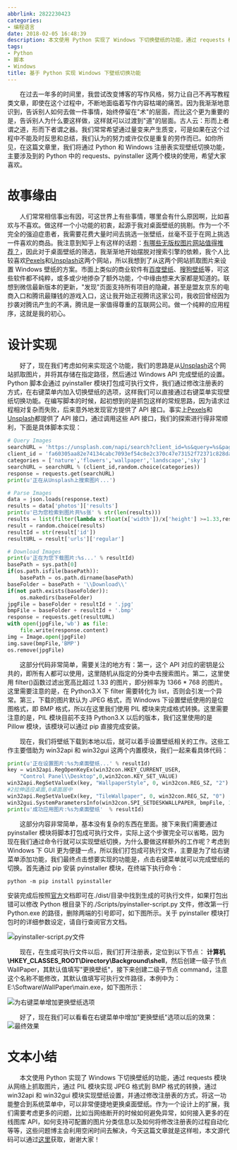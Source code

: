 ```yaml
---
abbrlink: 2822230423
categories:
- 编程语言
date: 2018-02-05 16:48:39
description: 本文使用 Python 实现了 Windows 下切换壁纸的功能，通过 requests 模块从网络上抓取图片，通过 PIL 模块实现 JPEG 格式到 BMP 格式的转换，通过 win32api 和 win32gui 模块实现壁纸设置，并通过修改注册表的方式，将这一功能整合到系统菜单中，可以非常便捷地更换桌面壁纸;Python 脚本会通过 pyinstaller 模块打包成可执行文件，我们通过修改注册表的方式，在右键菜单内加入切换壁纸的选项，这样我们可以直接通过右键菜单实现壁纸切换功能;如你所见，在这篇文章里，我们将通过 Python 和 Windows 注册表实现壁纸切换功能，主要涉及到的 Python 中的 requests、pyinstaller 这两个模块的使用，希望大家喜欢
tags:
- Python
- 脚本
- Windows
title: 基于 Python 实现 Windows 下壁纸切换功能
---
```


&emsp;&emsp;在过去一年多的时间里，我尝试改变博客的写作风格，努力让自己不再写教程类文章，即使在这个过程中，不断地面临着写作内容枯竭的痛苦。因为我渐渐地意识到，告诉别人如何去做一件事情，始终停留在"术"的层面，而比这个更为重要的是，告诉别人为什么要这样做，这样就可以过渡到"道"的层面。古人云：形而上者谓之道，形而下者谓之器。我们常常希望通过量变来产生质变，可是如果在这个过程中不能及时反思和总结，我们认为的努力或许仅仅是重复的劳作而已。如你所见，在这篇文章里，我们将通过 Python 和 Windows 注册表实现壁纸切换功能，主要涉及到的 Python 中的 requests、pyinstaller 这两个模块的使用，希望大家喜欢。

# 故事缘由
&emsp;&emsp;人们常常相信事出有因，可这世界上有些事情，哪里会有什么原因啊，比如喜欢与不喜欢。做这样一个小功能的初衷，起源于我对桌面壁纸的挑剔。作为一个不完全的强迫症患者，我需要花费大量时间去挑选一张壁纸，丝毫不亚于在网上挑选一件喜欢的商品。我注意到知乎上有这样的话题：[有哪些无版权图片网站值得推荐？](https://www.zhihu.com/question/22857942)，因此对于桌面壁纸的筛选，我渐渐地开始摆脱对搜索引擎的依赖，我个人比较喜欢[Pexels](https://www.pexels.com)和[Unsplash](https://unsplash.com/)这两个网站，所以我想到了从这两个网站抓取图片来设置 Windows 壁纸的方案。市面上类似的商业软件有[百度壁纸](http://bizhi.baidu.com/)、[搜狗壁纸](http://bizhi.sogou.com/index.html)等，可这些软件都不纯粹，或多或少地掺杂了额外功能，个中缘由想来大家都是知道的。联想到微信最新版本的更新，"发现"页面支持所有项目的隐藏，甚至是盟友京东的电商入口和腾讯最赚钱的游戏入口，这让我开始正视腾讯这家公司，我收回曾经因为抄袭对腾讯产生的不满，腾讯是一家值得尊重的互联网公司。做一个纯粹的应用程序，这就是我的初心。

# 设计实现
&emsp;&emsp;好了，现在我们考虑如何来实现这个功能，我们的思路是从[Unsplash](https://unsplash.com/)这个网站抓取图片，并将其存储在指定路径，然后通过 Windows API 完成壁纸的设置。Python 脚本会通过 pyinstaller 模块打包成可执行文件，我们通过修改注册表的方式，在右键菜单内加入切换壁纸的选项，这样我们可以直接通过右键菜单实现壁纸切换功能。在编写脚本的时候，起初想到的是抓包这样的常规思路，因为请求过程相对复杂而失败，后来意外地发现官方提供了 API 接口。事实上[Pexels](https://www.pexels.com)和[Unsplash](https://unsplash.com/)都提供了 API 接口，通过调用这些 API 接口，我们的探索进行得非常顺利，下面是具体脚本实现：
```Python
# Query Images
searchURL = 'https://unsplash.com/napi/search?client_id=%s&query=%s&page=1'
client_id = 'fa60305aa82e74134cabc7093ef54c8e2c370c47e73152f72371c828daedfcd7'
categories = ['nature','flowers','wallpaper','landscape','sky']
searchURL = searchURL % (client_id,random.choice(categories))
response = requests.get(searchURL)
print(u'正在从Unsplash上搜索图片...')

# Parse Images
data = json.loads(response.text)
results = data['photos']['results']
print(u'已为您检索到图片共%s张' % str(len(results)))
results = list(filter(lambda x:float(x['width'])/x['height'] >=1.33,results))
result = random.choice(results)
resultId = str(result['id'])
resultURL = result['urls']['regular']

# Download Images
print(u'正在为您下载图片:%s...' % resultId)
basePath = sys.path[0]
if(os.path.isfile(basePath)):
    basePath = os.path.dirname(basePath)
baseFolder = basePath + '\\Download\\'
if(not path.exists(baseFolder)):
    os.makedirs(baseFolder)
jpgFile = baseFolder + resultId + '.jpg'
bmpFile = baseFolder + resultId + '.bmp'
response = requests.get(resultURL)
with open(jpgFile,'wb') as file:
    file.write(response.content)
img = Image.open(jpgFile)
img.save(bmpFile,'BMP')
os.remove(jpgFile)
```
&emsp;&emsp;这部分代码非常简单，需要关注的地方有：第一，这个 API 对应的密钥是公共的，即所有人都可以使用，这里随机从指定的分类中去搜索图片。第二，这里使用 filter()函数过滤出宽高比超过 1.33 的图片，即分辨率为 1366 * 768 的图片。这里需要注意的是，在 Python3.X 下 filter 需要转化为 list，否则会引发一个异常。第三，下载的图片默认为 JPEG 格式，而 Windows 下设置壁纸使用的是位图格式，即 BMP 格式，所以在这里我们使用 PIL 模块来完成格式转换。这里需要注意的是，PIL 模块目前不支持 Python3.X 以后的版本，我们这里使用的是 Pillow 模块，该模块可以通过 pip 直接完成安装。

&emsp;&emsp;现在，我们将壁纸下载到本地以后，就可以着手设置壁纸相关的工作。这些工作主要借助为 win32api 和 win32gui 这两个内置模块，我们一起来看具体代码：
```Python
print(u'正在设置图片:%s为桌面壁纸...' % resultId)
key = win32api.RegOpenKeyEx(win32con.HKEY_CURRENT_USER,
    "Control Panel\\Desktop",0,win32con.KEY_SET_VALUE)
win32api.RegSetValueEx(key, "WallpaperStyle", 0, win32con.REG_SZ, "2") 
#2拉伸适应桌面,0桌面居中
win32api.RegSetValueEx(key, "TileWallpaper", 0, win32con.REG_SZ, "0")
win32gui.SystemParametersInfo(win32con.SPI_SETDESKWALLPAPER, bmpFile, 1+2)
print(u'成功应用图片:%s为桌面壁纸'  % resultId)
```
&emsp;&emsp;这部分内容非常简单，基本没有复杂的东西在里面。接下来我们需要通过 pyinstaller 模块将脚本打包成可执行文件，实际上这个步骤完全可以省略，因为现在我们通过命令行就可以实现壁纸切换，为什么要做这样额外的工作呢？考虑到 Windows 下 GUI 更为便捷一点，所以我们打包成可执行文件，主要是为了给右键菜单添加功能，我们最终点击想要实现的功能是，点击右键菜单就可以完成壁纸的切换。首先通过 pip 安装 pyinstaller 模块，在终端下执行命令：
```Shell
python -m pip install pyinstaller
```
安装完成后按照[官方](http://www.pyinstaller.org/)文档即可在./dist/目录中找到生成的可执行文件，如果打包出错可以修改 Python 根目录下的./Scripts/pyinstaller-script.py 文件，修改第一行 Python.exe 的路径，删除两端的引号即可，如下图所示。关于 pyinstaller 模块打包时的详细参数设定，请自行查阅官方文档。

![pyinstaller-script.py文件](https://ww1.sinaimg.cn/large/4c36074fly1fzixyh5f8bj20wl0aj3za.jpg)

&emsp;&emsp;现在，在生成可执行文件以后，我们打开注册表，定位到以下节点：
**计算机\HKEY_CLASSES_ROOT\Directory\Background\shell**，然后创建一级子节点 WallPaper，其默认值填写"更换壁纸"，接下来创建二级子节点 command，注意这个名称不能修改，其默认值填写可执行文件路径，本例中为：E:\Software\WallPaper\main.exe，如下图所示：

![为右键菜单增加更换壁纸选项](https://ww1.sinaimg.cn/large/4c36074fly1fzixbecv5vj20vp0g3myc.jpg)

&emsp;&emsp;好了，现在我们可以看看在右键菜单中增加"更换壁纸"选项以后的效果：
![最终效果](https://ww1.sinaimg.cn/large/4c36074fly1fzix8icn54g20xi0ize81.jpg)

# 文本小结
&emsp;&emsp;本文使用 Python 实现了 Windows 下切换壁纸的功能，通过 requests 模块从网络上抓取图片，通过 PIL 模块实现 JPEG 格式到 BMP 格式的转换，通过 win32api 和 win32gui 模块实现壁纸设置，并通过修改注册表的方式，将这一功能整合到系统菜单中，可以非常便捷地更换桌面壁纸。作为一个设计上的扩展，我们需要考虑更多的问题，比如当网络断开的时候如何避免异常，如何接入更多的在线图库 API，如何支持可配置的图片分类信息以及如何将修改注册表的过程自动化等等，这些问题博主会利用空闲时间去解决，今天这篇文章就是这样啦，本文源代码可以通过[这里](https://github.com/qinyuanpei/WallPaper)获取，谢谢大家！